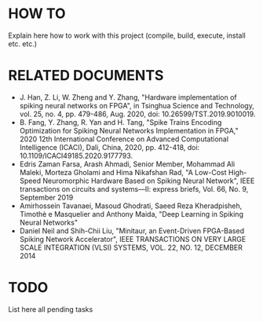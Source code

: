 # HOW TO
Explain here how to work with this project (compile, build, execute, install etc. etc.)


# RELATED DOCUMENTS
- J. Han, Z. Li, W. Zheng and Y. Zhang, "Hardware implementation of spiking neural networks on FPGA", in Tsinghua Science and Technology, vol. 25, no. 4, pp. 479-486, Aug. 2020, doi: 10.26599/TST.2019.9010019.
- B. Fang, Y. Zhang, R. Yan and H. Tang, "Spike Trains Encoding Optimization for Spiking Neural Networks Implementation in FPGA," 2020 12th International Conference on Advanced Computational Intelligence (ICACI), Dali, China, 2020, pp. 412-418, doi: 10.1109/ICACI49185.2020.9177793.
- Edris Zaman Farsa, Arash Ahmadi, Senior Member, Mohammad Ali Maleki, Morteza Gholami and Hima Nikafshan Rad, "A Low-Cost High-Speed Neuromorphic Hardware Based on Spiking Neural Network", IEEE transactions on circuits and systems—II: express briefs, Vol. 66, No. 9, September 2019
- Amirhossein Tavanaei, Masoud Ghodrati, Saeed Reza Kheradpisheh, Timothè e Masquelier and Anthony Maida, "Deep Learning in Spiking Neural Networks"
- Daniel Neil and Shih-Chii Liu, "Minitaur, an Event-Driven FPGA-Based Spiking Network Accelerator", IEEE TRANSACTIONS ON VERY LARGE SCALE INTEGRATION (VLSI) SYSTEMS, VOL. 22, NO. 12, DECEMBER 2014

# TODO
List here all pending tasks


